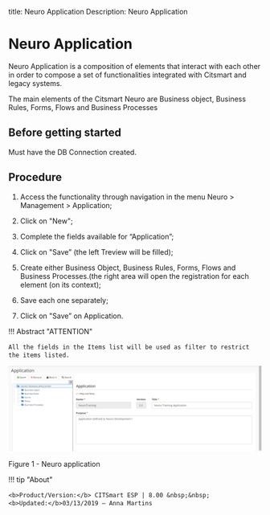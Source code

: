 title: Neuro Application
Description: Neuro Application
# Neuro Application

Neuro Application is a composition of elements that interact with each other in order to compose a set of functionalities integrated with Citsmart and legacy systems. 

The main elements of the Citsmart Neuro are Business object, Business Rules, Forms, Flows and Business Processes

Before getting started
----------------------

Must have the DB Connection created.

Procedure
--------

1)	Access the functionality through navigation in the menu Neuro > Management > Application;

2)	Click on "New";

3)	Complete the fields available for “Application”; 

4)	Click on "Save” (the left Treview will be filled);

5)	Create either  Business Object, Business Rules, Forms, Flows and Business Processes.(the right area will open the registration for each element (on its context);

6)	Save each one separately;

7)	Click on "Save” on Application.


!!! Abstract "ATTENTION"

    All the fields in the Items list will be used as filter to restrict the items listed.


![APP NEURO](images/neuro-4.png)

Figure 1 - Neuro application


!!! tip "About"

    <b>Product/Version:</b> CITSmart ESP | 8.00 &nbsp;&nbsp;
    <b>Updated:</b>03/13/2019 – Anna Martins
